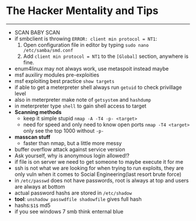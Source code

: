 # **The Hacker Mentality and Tips**
---
- SCAN BABY SCAN
- if smbclient is throwing `ERROR: client min protocol = NT1`:
    1. Open configuration file in editor by typing `sudo nano /etc/samba/smd.conf`
    1. Add `client min protocol = NT1` to the `[Global]` section, anywhere is fine.
- enum4linux may not always work, use metaspoit instead maybe
- msf auxiliry modules pre-exploities
- msf exploiting best practice `show targets`
- if able to get a meterpreter shell always run `getuid` to check privillage level
- also in meterpreter make note of `getsystem` and `hashdump`
- in meterpreter type `shell` to gain shell access to target
- **Scanning methods**
    - keep it simple stupid `nmap -A -T4 -p- <target>`
    - need for speed and only need to know open ports `nmap -T4 <target>` only see the top 1000 without `-p-`
- **masscan stuff**
    - faster than nmap, but a little more messy
- buffer overflow attack against service version
- Ask yourself, why is anonymous login allowed!?
- if file is on server we need to get someone to maybe execute it for me
- ssh is not what we are looking for when trying to run exploits, they are only vuln when it comes to Social Engineering(last resort brute force)
- in `/etc/passwd` does not have passwords, root is always at top and users are always at bottom
- actual password hashs are stored in `/etc/shadow`
- **tool**: `unshadow passwdfile shadowfile` gives full hash
- hashs:`$1$` md5
- if you see windows 7 smb think enternal blue
